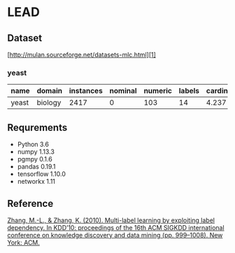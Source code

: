 ﻿# LEAD
## Dataset
[http://mulan.sourceforge.net/datasets-mlc.html][1]

### yeast
|name | domain | instances |nominal	|numeric|labels|cardinality	|density|distinct|
| ------ | ------ | ------ |------ |------ |------ |------ |------ |------ |
| yeast| biology | 2417	 |0|103	|14|4.237|0.303	|198|

## Requrements
- Python 3.6
- numpy 1.13.3
- pgmpy 0.1.6
- pandas 0.19.1
- tensorflow 1.10.0
- networkx 1.11

## Reference
[Zhang, M.-L., & Zhang, K. (2010). Multi-label learning by exploiting label dependency. In KDD’10: proceedings of the 16th ACM SIGKDD international conference on knowledge discovery and data mining (pp. 999–1008). New York: ACM.][2]


  [1]: http://mulan.sourceforge.net/datasets-mlc.html
  [2]: https://dl.acm.org/citation.cfm?id=1835930